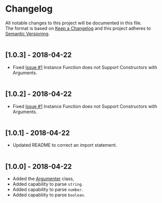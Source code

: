 # Changelog
All notable changes to this project will be documented in this file.<br/>
The format is based on [Keep a Changelog](http://keepachangelog.com/en/1.0.0/)
and this project adheres to [Semantic Versioning](http://semver.org/spec/v2.0.0.html).<br/><br/>

## [1.0.3] - 2018-04-22
* Fixed [Issue #1](https://github.com/joejukan/argumenter/issues/1) Instance Function does not Support Constructors with Arguments.<br/><br/>

## [1.0.2] - 2018-04-22
* Fixed [Issue #1](https://github.com/joejukan/argumenter/issues/1) Instance Function does not Support Constructors with Arguments.<br/><br/>

## [1.0.1] - 2018-04-22
* Updated README to correct an import statement. <br/><br/>

## [1.0.0] - 2018-04-22
* Added the [Argumenter](https://github.com/joejukan/argumenter/blob/master/src/argumenter.ts) class,
* Added capability to parse `string`.
* Added capability to parse `number`.
* Added capabliity to parse `boolean`.
